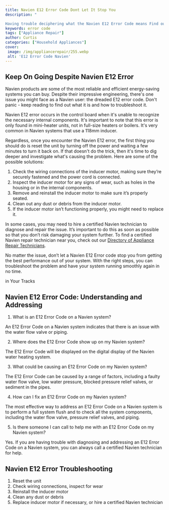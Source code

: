 ```yaml
---
title: Navien E12 Error Code Dont Let It Stop You
description: "

Having trouble deciphering what the Navien E12 Error Code means Find out why this error code might be popping up and learn simple steps to help you get your Navien water heater back up and running in no time"
keywords: error code
tags: ["Appliance Repair"]
author: Curtis
categories: ["Household Appliances"]
cover: 
 image: /img/appliancerepair/255.webp
 alt: 'E12 Error Code Navien'
---
```

## Keep On Going Despite Navien E12 Error
Navien products are some of the most reliable and efficient energy-saving systems you can buy. Despite their impressive engineering, there's one issue you might face as a Navien user: the dreaded E12 error code. Don't panic - keep reading to find out what it is and how to troubleshoot it.

Navien E12 error occurs in the control board when it's unable to recognize the necessary internal components. It's important to note that this error is only found in mini-heater units, not in full-size heaters or boilers. It's very common in Navien systems that use a 118mm inducer. 

Regardless, once you encounter the Navien E12 error, the first thing you should do is reset the unit by turning off the power and waiting a few minutes to turn it back on. If that doesn't do the trick, then it's time to dig deeper and investigate what's causing the problem. Here are some of the possible solutions:

1. Check the wiring connections of the inducer motor, making sure they’re securely fastened and the power cord is connected. 
2. Inspect the inducer motor for any signs of wear, such as holes in the housing or in the internal components. 
3. Remove and reinstall the inducer motor to make sure it’s properly seated. 
4. Clean out any dust or debris from the inducer motor. 
5. If the inducer motor isn’t functioning properly, you might need to replace it.

In some cases, you may need to hire a certified Navien technician to diagnose and repair the issue. It’s important to do this as soon as possible so that you don’t risk damaging your system further. To find a certified Navien repair technician near you, check out our [Directory of Appliance Repair Technicians](./pages/appliance-repair-technicians).

No matter the issue, don’t let a Navien E12 Error code stop you from getting the best performance out of your system. With the right steps, you can troubleshoot the problem and have your system running smoothly again in no time.

in Your Tracks

## Navien E12 Error Code: Understanding and Addressing

1. What is an E12 Error Code on a Navien system?
 
An E12 Error Code on a Navien system indicates that there is an issue with the water flow valve or piping.

2. Where does the E12 Error Code show up on my Navien system?

The E12 Error Code will be displayed on the digital display of the Navien water heating system.

3. What could be causing an E12 Error Code on my Navien system?

The E12 Error Code can be caused by a range of factors, including a faulty water flow valve, low water pressure, blocked pressure relief valves, or sediment in the pipes.

4. How can I fix an E12 Error Code on my Navien system?

The most effective way to address an E12 Error Code on a Navien system is to perform a full system flush and to check all the system components, including the water flow valve, pressure relief valves, and piping. 

5. Is there someone I can call to help me with an E12 Error Code on my Navien system?

Yes. If you are having trouble with diagnosing and addressing an E12 Error Code on a Navien system, you can always call a certified Navien technician for help.

## Navien E12 Error Troubleshooting
1. Reset the unit
2. Check wiring connections, inspect for wear
3. Reinstall the inducer motor
4. Clean any dust or debris
5. Replace inducer motor if necessary, or hire a certified Navien technician
